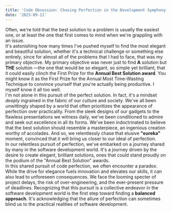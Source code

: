 ```yaml
---
title: 'Code Obsession: Chasing Perfection in the Development Symphony'
date: '2023-09-11'
---
```


Often, we're told that the best solution to a problem is usually the easiest one, or at least the one that first comes to mind when we're grappling with an issue.\
It's astonishing how many times I've pushed myself to find the most elegant and beautiful solution, whether it's a technical challenge or something else entirely, since for almost all of the problems that I had to face, that was my primary objective. My primary objective was never just to find **A** solution but **THE** solution —the one that would be so elegant, so simple yet brilliant, that it could easily clinch the First Prize for the **Annual Best Solution award**. You might know it as the First Prize for the Annual Most Time-Wasting Technique to convince yourself that you're actually being productive. I myself know it all too well.\
I'm not alone in this pursuit of the perfect solution. In fact, it's a mindset *deeply* ingrained in the fabric of our culture and society. We've all been unwittingly shaped by a world that often prioritizes the appearance of perfection over practicality. From the sleek designs of our gadgets to the flawless presentations we witness daily, we've been conditioned to admire and seek out excellence in all its forms. We've been indoctrinated to believe that the best solution should resemble a masterpiece, an ingenious creation worthy of accolades. And so, we relentlessly chase that elusive **"eureka"** moment, convinced that it will bring us closer to our ideal of perfection.\
In our relentless pursuit of perfection, we've embarked on a journey shared by many in the software development world. It's a journey driven by the desire to create elegant, brilliant solutions, ones that could stand proudly on the podium of the "Annual Best Solution" awards.\
In this shared pursuit of code perfection, we often encounter a paradox. While the drive for elegance fuels innovation and elevates our skills, it can also lead to unforeseen consequences. We face the looming specter of project delays, the risk of over-engineering, and the ever-present pressure of deadlines. Recognizing that this pursuit is a collective endeavor in the software development world is the first step toward finding a **balanced approach**. It's acknowledging that the allure of perfection can sometimes blind us to the practical realities of software development.
